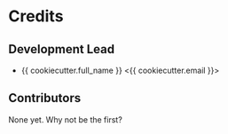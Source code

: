 # Credits

## Development Lead

- {{ cookiecutter.full_name }} <{{ cookiecutter.email }}>

## Contributors

None yet. Why not be the first?
